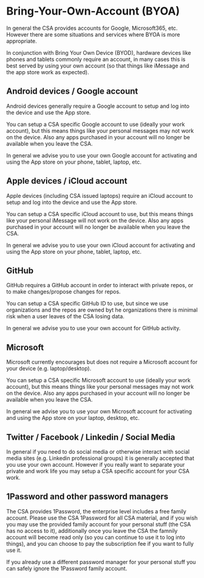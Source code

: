 # Bring-Your-Own-Account (BYOA)

In general the CSA provides accounts for Google, Microsoft365, etc. However there are some situations and services where BYOA is more appropriate.

In conjunction with Bring Your Own Device (BYOD), hardware devices like phones and tablets commonly require an account, in many cases this is best served by using your own account (so that things like iMessage and the app store work as expected).

## Android devices / Google account

Android devices generally require a Google account to setup and log into the device and use the App store.

You can setup a CSA specific Google account to use (ideally your work account), but this means things like your personal messages may not work on the device. Also any apps purchased in your account will no longer be available when you leave the CSA.

In general we advise you to use your own Google account for activating and using the App store on your phone, tablet, laptop, etc.

## Apple devices / iCloud account

Apple devices (including CSA issued laptops) require an iCloud account to setup and log into the device and use the App store.

You can setup a CSA specific iCloud account to use, but this means things like your personal iMessage will not work on the device. Also any apps purchased in your account will no longer be available when you leave the CSA.

In general we advise you to use your own iCloud account for activating and using the App store on your phone, tablet, laptop, etc.

## GitHub

GitHub requires a GitHub account in order to interact with private repos, or to make changes/propose changes for repos.

You can setup a CSA specific GitHub ID to use, but since we use organizations and the repos are owned byt he organizations there is minimal risk when a user leaves of the CSA losing data. 

In general we advise you to use your own account for GitHub activity.

## Microsoft

Microsoft currently encourages but does not require a Microsoft account for your device (e.g. laptop/desktop).

You can setup a CSA specific Microsoft account to use (ideally your work account), but this means things like your personal messages may not work on the device. Also any apps purchased in your account will no longer be available when you leave the CSA.

In general we advise you to use your own Microsoft account for activating and using the App store on your laptop, desktop, etc.

## Twitter / Facebook / Linkedin / Social Media

In general if you need to do social media or otherwise interact with social media sites (e.g. Linkedin professional groups) it is generally accepted that you use your own account. However if you really want to separate your private and work life you may setup a CSA specific account for your CSA work.

## 1Password and other password managers

The CSA provides 1Password, the enterprise level includes a free family account. Please use the CSA 1Password for all CSA material, and if you wish you may use the provided family account for your personal stuff (the CSA has no access to it), additionally once you leave the CSA the famnily account will become read only (so you can continue to use it to log into things), and you can choose to pay the subscription fee if you want to fully use it.

If you already use a different password manager for your personal stuff you can safely ignore the 1Password family account.
